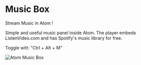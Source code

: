 # Music Box

Stream Music in Atom !

Simple and useful music panel inside Atom.
The player embeds ListenVideo.com and has Spotify's music library for free.

Toggle witt: "Ctrl + Alt + M"

![Atom Music Box](https://i.gyazo.com/76b19297101a3165e220ccdeea08864e.jpg)
